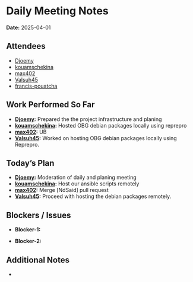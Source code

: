 # 
# # 
# Daily Meeting Notes

**Date:** 2025-04-01

## Attendees
- [Djoemy](https://github.com/Djoemy)
- [kouamschekina](https://github.com/kouamschekina)
- [max402](https://github.com/max402)
- [Valsuh45](https://github.com/Valsuh45)
- [francis-pouatcha](https://github.com/francis-pouatcha)

## Work Performed So Far
- **[Djoemy](https://github.com/Djoemy):**   Prepared the the project infrastructure and planing
- **[kouamschekina](https://github.com/kouamschekina):** Hosted OBG debian packages locally using reprepro
- **[max402](https://github.com/max402):** UB
- **[Valsuh45](https://github.com/Valsuh45):** Worked on hosting OBG debian packages locally using Reprepro.

## Today’s Plan
- **[Djoemy](https://github.com/Djoemy):** Moderation of daily and planing meeting
- **[kouamschekina](https://github.com/kouamschekina):** Host our ansible scripts remotely
- **[max402](https://github.com/max402):** Merge [NdSaid] pull request
- **[Valsuh45](https://github.com/Valsuh45):** Proceed with hosting the debian packages remotely.


## Blockers / Issues
- **Blocker-1:** 

- **Blocker-2:** 

## Additional Notes
- 

